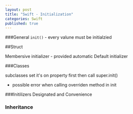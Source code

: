 ```yaml
---
layout: post
title: "Swift - Initialization"
categories: Swift
published: true
---  
```


###General
`init()` - every valune must be initialzied

##Struct

Membersive initializer - provided automatic
Default initializer

###Classes


subclasses
set it's on property first
then call super.init()
 - possible error when calling overriden method in init

###Initilizers
Designated and Convenience

### Inheritance
